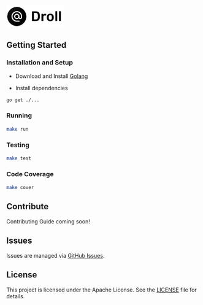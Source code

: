 ![Droll](assets/logo.png)

## Getting Started

### Installation and Setup

- Download and Install [Golang](https://golang.org/dl/)

- Install dependencies

```bash
go get ./...
```

### Running

```bash
make run
```

### Testing

```bash
make test
```

### Code Coverage

```bash
make cover
```

## Contribute

Contributing Guide coming soon!

## Issues

Issues are managed via [GitHub Issues](https://github.com/prabhuomkar/droll-api/issues).

## License

This project is licensed under the Apache License. See the [LICENSE](LICENSE) file for details.
